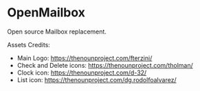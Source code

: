 # OpenMailbox
Open source Mailbox replacement.

Assets Credits:
- Main Logo: https://thenounproject.com/fterzini/
- Check and Delete icons: https://thenounproject.com/tholman/
- Clock icon: https://thenounproject.com/d-32/
- List icon: https://thenounproject.com/dg.rodolfoalvarez/
